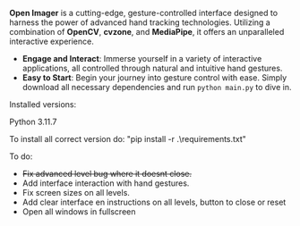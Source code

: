 **Open Imager** is a cutting-edge, gesture-controlled interface designed to harness the power of advanced hand tracking technologies. Utilizing a combination of **OpenCV**, **cvzone**, and **MediaPipe**, it offers an unparalleled interactive experience.

- **Engage and Interact**: Immerse yourself in a variety of interactive applications, all controlled through natural and intuitive hand gestures.
- **Easy to Start**: Begin your journey into gesture control with ease. Simply download all necessary dependencies and run `python main.py` to dive in.

Installed versions:

Python 3.11.7

To install all correct version do:  "pip install -r .\requirements.txt"


To do:
- <s>Fix advanced level bug where it doesnt close. </s>
- Add interface interaction with hand gestures.
- Fix screen sizes on all levels.
- Add clear interface en instructions on all levels, button to close or reset
- Open all windows in fullscreen
